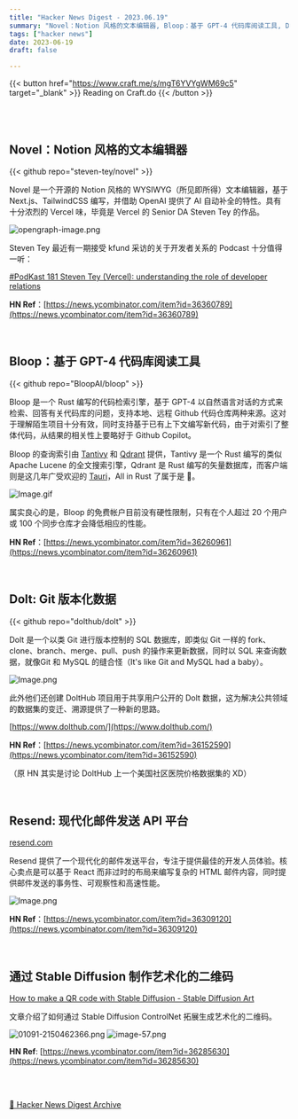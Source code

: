 ```yaml
---
title: "Hacker News Digest - 2023.06.19"
summary: "Novel：Notion 风格的文本编辑器, Bloop：基于 GPT-4 代码库阅读工具, Dolt: Git 版本化数据, Resend: 现代化邮件发送 API 平台, 通过 Stable Diffusion 制作艺术化的二维码"
tags: ["hacker news"]
date: 2023-06-19
draft: false

---
```


{{< button href="https://www.craft.me/s/mgT6YVYgWM69c5" target="_blank" >}}
Reading on Craft.do
{{< /button >}}

<br/>
<br/>


## Novel：Notion 风格的文本编辑器

{{< github repo="steven-tey/novel" >}}

Novel 是一个开源的 Notion 风格的 WYSIWYG（所见即所得）文本编辑器，基于 Next.js、TailwindCSS 编写，并借助 OpenAI 提供了 AI 自动补全的特性。具有十分浓烈的 Vercel 味，毕竟是 Vercel 的 Senior DA Steven Tey 的作品。

![opengraph-image.png](https://github.com/steven-tey/novel/raw/main/app/opengraph-image.png)

Steven Tey 最近有一期接受 kfund 采访的关于开发者关系的 Podcast 十分值得一听：

[#PodKast 181 Steven Tey (Vercel): understanding the role of developer relations](https://www.youtube.com/watch?v=MfaeF8q9RJA)

**HN Ref**：[https://news.ycombinator.com/item?id=36360789](https://news.ycombinator.com/item?id=36360789)

<br/>

## Bloop：基于 GPT-4 代码库阅读工具

{{< github repo="BloopAI/bloop" >}}

Bloop 是一个 Rust 编写的代码检索引擎，基于 GPT-4 以自然语言对话的方式来检索、回答有关代码库的问题，支持本地、远程 Github 代码仓库两种来源。这对于理解陌生项目十分有效，同时支持基于已有上下文编写新代码，由于对索引了整体代码，从结果的相关性上要略好于 Github Copilot。

Bloop 的查询索引由 [Tantivy](https://github.com/quickwit-oss/tantivy) 和 [Qdrant](https://github.com/qdrant/qdrant) 提供，Tantivy 是一个 Rust 编写的类似 Apache Lucene 的全文搜索引擎，Qdrant 是 Rust 编写的矢量数据库，而客户端则是这几年广受欢迎的 [Tauri](https://github.com/tauri-apps/tauri)，All in Rust 了属于是 🤣。

![Image.gif](https://camo.githubusercontent.com/ea2837b902958a2ea33a08f3e1819e11e93d1a43137417931bbcbf82ffd7ac36/68747470733a2f2f6173736574732e626c6f6f702e61692f6769746875625f617574685f346b2e676966)

属实良心的是，Bloop 的免费帐户目前没有硬性限制，只有在个人超过 20 个用户或 100 个同步仓库才会降低相应的性能。

**HN Ref**：[https://news.ycombinator.com/item?id=36260961](https://news.ycombinator.com/item?id=36260961)

<br/>

## Dolt: Git 版本化数据

{{< github repo="dolthub/dolt" >}}

Dolt 是一个以类 Git 进行版本控制的 SQL 数据库，即类似 Git 一样的 fork、clone、branch、merge、pull、push 的操作来更新数据，同时以 SQL 来查询数据，就像Git 和 MySQL 的缝合怪（It's like Git and MySQL had a baby）。

![Image.png](https://res.craft.do/user/full/3244b567-56c9-a9dc-69a6-e81686ade52e/doc/9C07E684-DE6B-472A-9D31-E0AEEEDC07A4/66750C31-66F2-4648-B65A-2C5AB1F3A8BA_2/BL5xRfiM1w2dNNoBop6JpYPpifF3PGRR5Udg50FFewQz/Image.png)

此外他们还创建 DoltHub 项目用于共享用户公开的 Dolt 数据，这为解决公共领域的数据集的变迁、溯源提供了一种新的思路。

[https://www.dolthub.com/](https://www.dolthub.com/)

**HN Ref**：[https://news.ycombinator.com/item?id=36152590](https://news.ycombinator.com/item?id=36152590)

（原 HN 其实是讨论 DoltHub 上一个美国社区医院价格数据集的 XD）

<br/>

## Resend: 现代化邮件发送 API 平台

[resend.com](https://resend.com/)

Resend 提供了一个现代化的邮件发送平台，专注于提供最佳的开发人员体验。核心卖点是可以基于 React 而非过时的布局来编写复杂的 HTML 邮件内容，同时提供邮件发送的事务性、可观察性和高速性能。

![Image.png](https://res.craft.do/user/full/3244b567-56c9-a9dc-69a6-e81686ade52e/doc/9C07E684-DE6B-472A-9D31-E0AEEEDC07A4/CBB7A11F-2D00-4782-9767-B230291C1BB9_2/0PfonfSQMw1yqxQzsewMEAa9M6W7aDk6uYxxixDhfyAz/Image.png)

**HN Ref**：[https://news.ycombinator.com/item?id=36309120](https://news.ycombinator.com/item?id=36309120)

<br/>

## 通过 Stable Diffusion 制作艺术化的二维码

[How to make a QR code with Stable Diffusion - Stable Diffusion Art](https://stable-diffusion-art.com/qr-code/)

文章介绍了如何通过 Stable Diffusion ControlNet 拓展生成艺术化的二维码。

![01091-2150462366.png](https://i0.wp.com/stable-diffusion-art.com/wp-content/uploads/2023/06/01091-2150462366.png?resize=750%2C750&ssl=1)
![image-57.png](https://i0.wp.com/stable-diffusion-art.com/wp-content/uploads/2023/06/image-57.png?resize=750%2C750&ssl=1)

**HN Ref**: [https://news.ycombinator.com/item?id=36285630](https://news.ycombinator.com/item?id=36285630)

<br/>
<br/>

[🦑  Hacker News Digest Archive](https://www.craft.do/s/G2rGE9r4sCSydi)